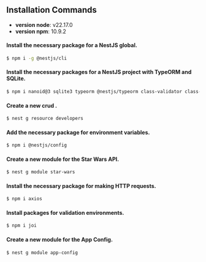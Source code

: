 ## Installation Commands

* **version node**: v22.17.0
* **version npm**: 10.9.2

#### Install the necessary package for a NestJS global.
```bash
$ npm i -g @nestjs/cli
```

#### Install the necessary packages for a NestJS project with TypeORM and SQLite.
```bash
$ npm i nanoid@3 sqlite3 typeorm @nestjs/typeorm class-validator class-transformer
```

#### Create a new crud <named-entity>.
```bash
$ nest g resource developers
```

#### Add the necessary package for environment variables.
```bash
$ npm i @nestjs/config
```

#### Create a new module for the Star Wars API.
```bash
$ nest g module star-wars
```

#### Install the necessary package for making HTTP requests.
```bash
$ npm i axios
```

#### Install packages for validation environments.
```bash
$ npm i joi
```

#### Create a new module for the App Config.
```bash
$ nest g module app-config
```
